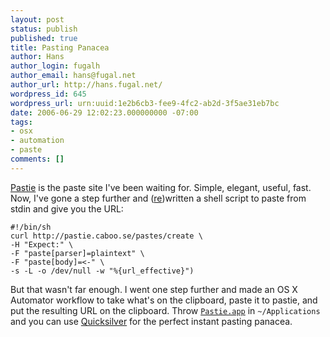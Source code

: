 ```yaml
---
layout: post
status: publish
published: true
title: Pasting Panacea
author: Hans
author_login: fugalh
author_email: hans@fugal.net
author_url: http://hans.fugal.net/
wordpress_id: 645
wordpress_url: urn:uuid:1e2b6cb3-fee9-4fc2-ab2d-3f5ae31eb7bc
date: 2006-06-29 12:02:23.000000000 -07:00
tags:
- osx
- automation
- paste
comments: []
---
```

<p><a href="http://pastie.caboo.se/">Pastie</a> is the paste site I've been waiting for.
Simple, elegant, useful, fast. Now, I've gone a step further and
(<a href="http://pastie.caboo.se/paste/584">re</a>)written a shell script to paste from
stdin and give you the URL:</p>

<pre><code>#!/bin/sh
curl http://pastie.caboo.se/pastes/create \
-H "Expect:" \
-F "paste[parser]=plaintext" \
-F "paste[body]=&lt;-" \
-s -L -o /dev/null -w "%{url_effective}")
</code></pre>

<p>But that wasn't far enough. I went one step further and made an OS X Automator
workflow to take what's on the clipboard, paste it to pastie, and put the
resulting URL on the clipboard. Throw
<a href="http://hans.fugal.net/src/Pastie.dmg"><code>Pastie.app</code></a> in <code>~/Applications</code> and
you can use <a href="http://quicksilver.blacktree.com/">Quicksilver</a> for the perfect
instant pasting panacea.</p>
